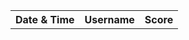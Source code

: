 <table id="recentGames" style="width: 100%;">
  <tr>
    <th>Date & Time</th>
    <th>Username</th>
    <th>Score</th>
  </tr>
  <tbody id="scoreList">
  </tbody>
</table>

<script>
const getScores = () => JSON.parse(localStorage.getItem("recentScores")) || []
const scoreList = document.getElementById("scoreList");
getScores().slice(-5).sort((a, b) => a.score - b.score).reverse().forEach((s) => {
    const scoreElement = document.createElement("tr")

    const padL = (nr, len = 2, chr = `0`) => `${nr}`.padStart(2, chr);
    const dt = new Date(s.date)
    const str = `${padL(dt.getMonth()+1)}/${padL(dt.getDate())}/${dt.getFullYear()} ${padL(dt.getHours())}:${padL(dt.getMinutes())}:${padL(dt.getSeconds())}`

    scoreElement.innerHTML = `<td>${str}</td><td><b>${s.username}</b></td><td>${s.score}</td>`
    scoreList.appendChild(scoreElement)
})
</script>


